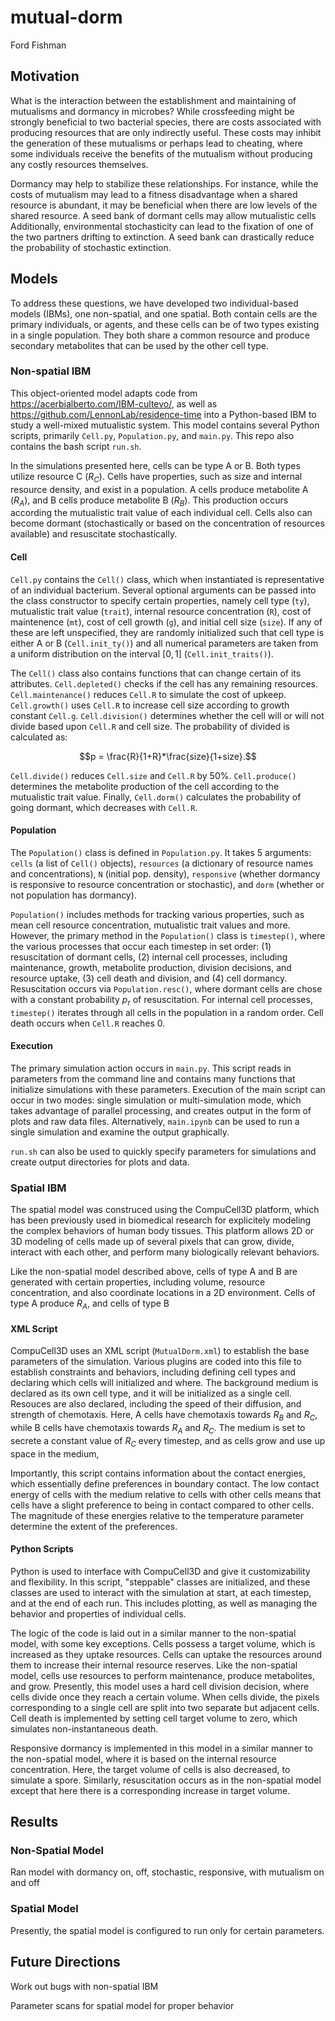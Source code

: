 # mutual-dorm

Ford Fishman

## Motivation

What is the interaction between the establishment and maintaining of mutualisms and dormancy in microbes? While crossfeeding might be strongly beneficial to two bacterial species, there are  costs associated with producing resources that are only indirectly useful. These costs may inhibit the generation of these mutualisms or perhaps lead to cheating, where some individuals receive the benefits of the mutualism without producing any costly resources themselves. 

Dormancy may help to stabilize these relationships. For instance, while the costs of mutualism may lead to a fitness disadvantage when a shared resource is abundant, it may be beneficial when there are low levels of the shared resource. A seed bank of dormant cells may allow mutualistic cells  Additionally, environmental stochasticity can lead to the fixation of one of the two partners drifting to extinction. A seed bank can drastically reduce the probability of stochastic extinction. 

## Models

To address these questions, we have developed two individual-based models (IBMs), one non-spatial, and one spatial. Both contain cells are the primary individuals, or agents, and these cells can be of two types existing in a single population. They both share a common resource and produce secondary metabolites that can be used by the other cell type. 

### Non-spatial IBM

This object-oriented model adapts code from https://acerbialberto.com/IBM-cultevo/, as well as https://github.com/LennonLab/residence-time into a Python-based IBM to study a well-mixed mutualistic system. This model contains several Python scripts, primarily `Cell.py`, `Population.py`, and `main.py`. This repo also contains the bash script `run.sh`.

In the simulations presented here, cells can be type A or B. Both types utilize resource C ($R_C$). Cells have properties, such as size and internal resource density, and exist in a population. A cells produce metabolite A ($R_A$), and B cells produce metabolite B ($R_B$). This production occurs according the mutualistic trait value of each individual cell. Cells also can become dormant (stochastically or based on the concentration of resources available) and resuscitate stochastically. 

#### Cell

`Cell.py` contains the `Cell()` class, which when instantiated is representative of an individual bacterium. Several optional arguments can be passed into the class constructor to specify certain properties, namely cell type (`ty`), mutualistic trait value (`trait`), internal resource concentration (`R`), cost of maintenence (`mt`), cost of cell growth (`g`), and initial cell size (`size`). If any of these are left unspecified, they are randomly initialized such that cell type is either A or B (`Cell.init_ty()`) and all numerical parameters are taken from a uniform distribution on the interval $[0, 1]$ (`Cell.init_traits()`).

The `Cell()` class also contains functions that can change certain of its attributes. `Cell.depleted()` checks if the cell has any remaining resources. `Cell.maintenance()` reduces `Cell.R` to simulate the cost of upkeep. `Cell.growth()` uses `Cell.R` to increase cell size according to growth constant `Cell.g`. `Cell.division()` determines whether the cell will or will not divide based upon `Cell.R` and cell size. The probability of divided is calculated as:

$$p = \frac{R}{1+R}*\frac{size}{1+size}.$$

`Cell.divide()` reduces `Cell.size` and `Cell.R` by 50%. `Cell.produce()` determines the metabolite production of the cell according to the mutualistic trait value. Finally, `Cell.dorm()` calculates the probability of going dormant, which decreases with `Cell.R`. 

#### Population

The `Population()` class is defined in `Population.py`. It takes 5 arguments: `cells` (a list of `Cell()` objects), `resources` (a dictionary of resource names and concentrations), `N` (initial pop. density), `responsive` (whether dormancy is responsive to resource concentration or stochastic), and `dorm` (whether or not population has dormancy). 

`Population()` includes methods for tracking various properties, such as mean cell resource concentration, mutualistic trait values and more. However, the primary method in the `Population()` class is `timestep()`, where the various processes that occur each timestep in set order: (1) resuscitation of dormant cells, (2) internal cell processes, including maintenance, growth, metabolite production, division decisions, and resource uptake, (3) cell death and division, and (4) cell dormancy. Resuscitation occurs via `Population.resc()`, where dormant cells are chose with a constant probability $p_r$ of resuscitation. For internal cell processes, `timestep()` iterates through all cells in the population in a random order. Cell death occurs when `Cell.R` reaches 0. 

#### Execution

The primary simulation action occurs in `main.py`. This script reads in parameters from the command line and contains many functions that initialize simulations with these parameters. Execution of the main script can occur in two modes: single simulation or multi-simulation mode, which takes advantage of parallel processing, and creates output in the form of plots and raw data files. Alternatively, `main.ipynb` can be used to run a single simulation and examine the output graphically. 

`run.sh` can also be used to quickly specify parameters for simulations and create output directories for plots and data.

### Spatial IBM

The spatial model was construced using the CompuCell3D platform, which has been previously used in biomedical research for explicitely modeling the complex behaviors of human body tissues. This platform allows 2D or 3D modeling of cells made up of several pixels that can grow, divide, interact with each other, and perform many biologically relevant behaviors. 

Like the non-spatial model described above, cells of type A and B are generated with certain properties, including volume, resource concentration, and also coordinate locations in a 2D environment. Cells of type A produce $R_A$, and cells of type B 

#### XML Script

CompuCell3D uses an XML script (`MutualDorm.xml`) to establish the base parameters of the simulation. Various plugins are coded into this file to establish constraints and behaviors, including defining cell types and declaring which cells will initialized and where. The background medium is declared as its own cell type, and it will be initialized as a single cell. Resouces are also declared, including the speed of their diffusion, and strength of chemotaxis. Here, A cells have chemotaxis towards $R_B$ and $R_C$, while B cells have chemotaxis towards $R_A$ and $R_C$. The medium is set to secrete a constant value of $R_C$ every timestep, and as cells grow and use up space in the medium, 

Importantly, this script contains information about the contact energies, which essentially define preferences in boundary contact. The low contact energy of cells with the medium relative to cells with other cells means that cells have a slight preference to being in contact compared to other cells. The magnitude of these energies relative to the temperature parameter determine the extent of the preferences. 

#### Python Scripts

Python is used to interface with CompuCell3D and give it customizability and flexibility. In this script, "steppable" classes are initialized, and these classes are used to interact with the simulation at start, at each timestep, and at the end of each run. This includes plotting, as well as managing the behavior and properties of individual cells. 

The logic of the code is laid out in a similar manner to the non-spatial model, with some key exceptions. Cells possess a target volume, which is increased as they uptake resources. Cells can uptake the resources around them to increase their internal resource reserves. Like the non-spatial model, cells use resources to perform maintenance, produce metabolites, and grow. Presently, this model uses a hard cell division decision, where cells divide once they reach a certain volume. When cells divide, the pixels corresponding to a single cell are split into two separate but adjacent cells. Cell death is implemented by setting cell target volume to zero, which simulates non-instantaneous death. 

Responsive dormancy is implemented in this model in a similar manner to the non-spatial model, where it is based on the internal resource concentration. Here, the target volume of cells is also decreased, to simulate a spore. Similarly, resuscitation occurs as in the non-spatial model except that here there is a corresponding increase in target volume. 

## Results

### Non-Spatial Model

Ran model with dormancy on, off, stochastic, responsive, with mutualism on and off

### Spatial Model

Presently, the spatial model is configured to run only for certain parameters. 

## Future Directions

Work out bugs with non-spatial IBM

Parameter scans for spatial model for proper behavior



